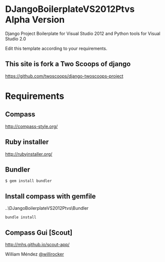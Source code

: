 DJangoBoilerplateVS2012Ptvs   Alpha Version
============================================

Django Project Boilerplate for Visual Studio 2012 and Python tools for Visual Studio 2.0

Edit this template according to your requirements.

This site is fork a Two Scoops of django
----------------------------------------
https://github.com/twoscoops/django-twoscoops-project


Requirements
=============

Compass
---------
http://compass-style.org/

Ruby installer
---------------

http://rubyinstaller.org/

Bundler
-------
    $ gem install bundler

Install compass with gemfile
-----------------------------

..\DJangoBoilerplateVS2012Ptvs\Bundler 

    bundle install

Compass Gui [Scout]
--------------------
http://mhs.github.io/scout-app/


William Méndez
  <a href="www.twitter.com/willirocker">@willirocker</a>

